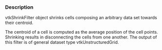 ### Description

vtkShrinkFilter object shrinks cells composing an arbitrary data set towards their centroid. 

The centroid of a cell is computed as the average position of the cell points. Shrinking results in disconnecting the cells from one another. The output of this filter is of general dataset type vtkUnstructuredGrid.
